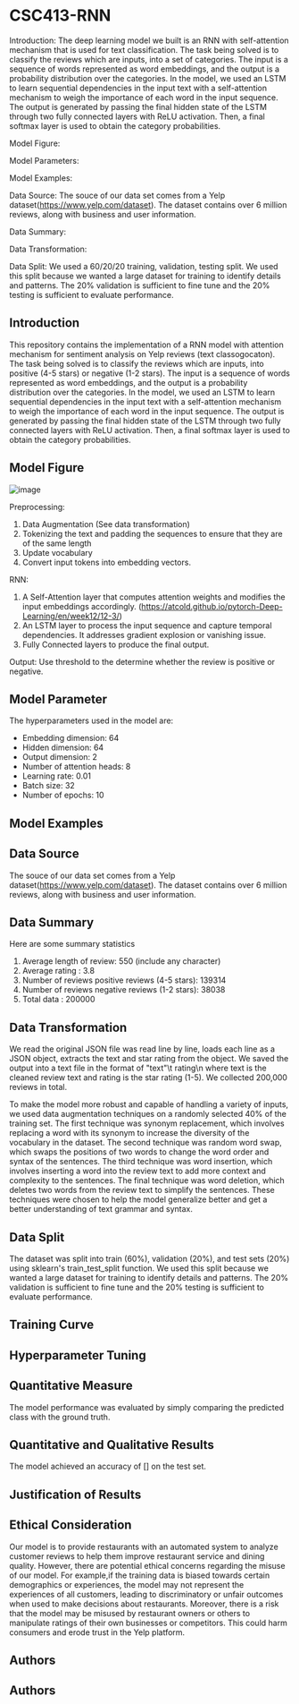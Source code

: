 # CSC413-RNN

Introduction: 
The deep learning model we built is an RNN with self-attention mechanism that is used for text classification. The task being solved is to classify the reviews which are inputs, into a set of categories. The input is a sequence of words represented as word embeddings, and the output is a probability distribution over the categories. In the model, we used an LSTM to learn sequential dependencies in the input text with a self-attention mechanism to weigh the importance of each word in the input sequence. The output is generated by passing the final hidden state of the LSTM through two fully connected layers with ReLU activation. Then, a final softmax layer is used to obtain the category probabilities.

Model Figure:

Model Parameters:

Model Examples:

Data Source:
The souce of our data set comes from a Yelp dataset(https://www.yelp.com/dataset). The dataset contains over 6 million reviews, along with business and user information.

Data Summary:

Data Transformation:

Data Split:
We used a 60/20/20 training, validation, testing split. We used this split because we wanted a large dataset for training to identify details and patterns. The 20% validation is sufficient to fine tune and the 20% testing is sufficient to evaluate performance.



## Introduction
This repository contains the implementation of a RNN model with attention mechanism for sentiment analysis on Yelp reviews (text classogocaton). The task being solved is to classify the reviews which are inputs, into positive (4-5 stars) or negative (1-2 stars). The input is a sequence of words represented as word embeddings, and the output is a probability distribution over the categories. In the model, we used an LSTM to learn sequential dependencies in the input text with a self-attention mechanism to weigh the importance of each word in the input sequence. The output is generated by passing the final hidden state of the LSTM through two fully connected layers with ReLU activation. Then, a final softmax layer is used to obtain the category probabilities.

## Model Figure
![image](https://user-images.githubusercontent.com/77242297/230280568-371ffc05-9019-4147-b126-791cbe1b22ef.png)

Preprocessing:
1. Data Augmentation (See data transformation)
2. Tokenizing the text and padding the sequences to ensure that they are of the same length
3. Update vocabulary
4. Convert input tokens into embedding vectors.

RNN:
1. A Self-Attention layer that computes attention weights and modifies the input embeddings accordingly. (https://atcold.github.io/pytorch-Deep-Learning/en/week12/12-3/)
2. An LSTM layer to process the input sequence and capture temporal dependencies. It addresses gradient explosion or vanishing issue.
3. Fully Connected layers to produce the final output.

Output:
Use threshold to the determine whether the review is positive or negative.

## Model Parameter
The hyperparameters used in the model are:
* Embedding dimension: 64
* Hidden dimension: 64
* Output dimension: 2
* Number of attention heads: 8
* Learning rate: 0.01
* Batch size: 32
* Number of epochs: 10


## Model Examples


## Data Source
The souce of our data set comes from a Yelp dataset(https://www.yelp.com/dataset). The dataset contains over 6 million reviews, along with business and user information.

## Data Summary
Here are some summary statistics
1.	Average length of review:  550 (include any character)
2.	Average rating : 3.8 
3.	Number of reviews positive reviews (4-5 stars): 139314
4.	Number of reviews negative reviews (1-2 stars): 38038
5.	Total data : 200000


## Data Transformation
We read the original JSON file was read line by line, loads each line as a JSON object, extracts the text and star rating from the object. We saved the output into a text file in the format of "text"\t rating\n where text is the cleaned review text and rating is the star rating (1-5). We collected 200,000 reviews in total.

To make the model more robust and capable of handling a variety of inputs, we used data augmentation techniques on a randomly selected 40% of the training set. The first technique was synonym replacement, which involves replacing a word with its synonym to increase the diversity of the vocabulary in the dataset. The second technique was random word swap, which swaps the positions of two words to change the word order and syntax of the sentences. The third technique was word insertion, which involves inserting a word into the review text to add more context and complexity to the sentences. The final technique was word deletion, which deletes two words from the review text to simplify the sentences. These techniques were chosen to help the model generalize better and get a better understanding of text grammar and syntax.

## Data Split
The dataset was split into train (60%), validation (20%), and test sets (20%) using sklearn's train_test_split function. We used this split because we wanted a large dataset for training to identify details and patterns. The 20% validation is sufficient to fine tune and the 20% testing is sufficient to evaluate performance.

## Training Curve


## Hyperparameter Tuning


## Quantitative Measure
The model performance was evaluated by simply comparing the predicted class with the ground truth.

## Quantitative and Qualitative Results
The model achieved an accuracy of [] on the test set.

## Justification of Results

## Ethical Consideration
Our model is to provide restaurants with an automated system to analyze customer reviews to help them improve restaurant service and dining quality. However, there are potential ethical concerns regarding the misuse of our model. For example,if the training data is biased towards certain demographics or experiences, the model may not represent the experiences of all customers, leading to discriminatory or unfair outcomes when used to make decisions about restaurants. Moreover, there is a risk that the model may be misused by restaurant owners or others to manipulate ratings of their own businesses or competitors. This could harm consumers and erode trust in the Yelp platform.

## Authors

## Authors
